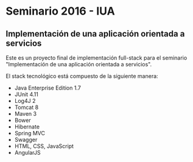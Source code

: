 # Seminario 2016 - IUA
## Implementación de una aplicación orientada a servicios

Este es un proyecto final de implementación full-stack para el seminario "Implementación de una aplicación orientada a servicios".

El stack tecnológico está compuesto de la siguiente manera:
  * Java Enterprise Edition 1.7
  * JUnit 4.11
  * Log4J 2
  * Tomcat 8
  * Maven 3
  * Bower
  * Hibernate
  * Spring MVC
  * Swagger
  * HTML, CSS, JavaScript
  * AngularJS
